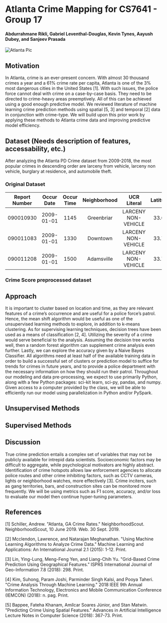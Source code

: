 # Atlanta Crime Mapping for CS7641 - Group 17
#### Abdurrahmane Rikli, Gabriel Leventhal-Douglas, Kevin Tynes, Aayush Dubey, and Sanjeev Prasada

![Atlanta Pic](http://media.bizj.us/view/img/6139341/atlanta-skyline*750xx3684-2070-0-28.jpg)

## Motivation
In Atlanta, crime is an ever-present concern. With almost 30 thousand crimes a year and a 61% crime rate per capita,
Atlanta is one of the 3% most dangerous cities in the United States [1]. With such issues, the police force cannot deal
with crime on a case-by-case basis. They need to be directed to crime-heavy areas preemptively. All of this can be
achieved using a good enough predictive model. We reviewed literature of machine learning crime prediction methods
using spatial [5, 3] and temporal [2] data in conjunction with crime-type. We will build upon this prior work by applying
these methods to Atlanta crime data and improving predictive model efficiency.


## Dataset (Needs description of features, accessability, etc.)
After analyzing the Atlanta PD Crime dataset from 2009-2018, the most popular crimes in descending order are larceny from vehicle, larceny non vehicle, burglary at residence, and automobile theft.

### Original Dataset

 Report Number | Occur Date | Occur Time | Neighborhood |   UCR Literal       | Latitude | Longitude 
 ------------- |:----------:|:----------:|:------------:|:-------------------:|:--------:|:---------:
 090010930     | 2009-01-01 |    1145    | Greenbriar   | LARCENY NON-VEHICLE | 33.69    | -84.49    
 090011083     | 2009-01-01 |    1330    | Downtown     | LARCENY NON-VEHICLE | 33.75    | -84.39    
 090011208     | 2009-01-01 |    1500    | Adamsville   | LARCENY NON-VEHICLE | 33.76    | -84.50    

### Crime Score preprocessed dataset

## Approach
It is important to cluster based on location and time, as they are relevant features of a crime’s occurrence and are useful
for a police force’s patrol. Hence, the mean shift algorithm would be useful as one of the unsupervised learning methods
to explore, in addition to k-means clustering. As for supervising learning techniques, decision trees have been used as a
means of classification [2, 4]. Utilizing the severity of a crime would serve beneficial to the analysis. Assuming the
decision tree works well, then a random forest algorithm can supplement crime analysis even further. Lastly, we can
explore the accuracy given by a Naive Bayes Classifier. All algorithms need at least half of the available training data
in order to build a successful set of clusters or prediction model to suffice for trends for crimes in future years, and
to provide a police department with the necessary information on how they should run their patrol. Throughout our
modeling and data pre-processing, we expect to use primarily Python, along with a few Python packages: sci-kit learn,
sci-py, pandas, and numpy. Given access to a computer provided by the class, we will be able to efficiently run our
model using parallelization in Python and/or PySpark.


## Unsupervised Methods



## Supervised Methods



## Discussion 
True crime prediction entails a complex set of variables that may not be publicly available for intrepid data scientists.
Socioeconomic factors may be difficult to aggregate, while psychological motivators are highly abstract. Identification
of crime hotspots allows law enforcement agencies to allocate police routes and other crime inhibiting factors, such as
CCTV cameras, lights or neighborhood watches, more effectively [3]. Crime inciters, such as gang territories, bars, and
construction sites can be monitored more frequently. We will be using metrics such as F1 score, accuracy, and/or loss to
evaluate our model then continue hyper-tuning parameters.


## References 
[1] Schiller, Andrew. "Atlanta, GA Crime Rates." NeighborhoodScout. NeighborhoodScout, 10 June 2019. Web. 30
Sept. 2019. </br>

[2] Mcclendon, Lawrence, and Natarajan Meghanathan. "Using Machine Learning Algorithms to Analyze Crime
Data." Machine Learning and Applications: An International Journal 2.1 (2015): 1-12. Print. </br>

[3] Lin, Ying-Lung, Meng-Feng Yen, and Liang-Chih Yu. "Grid-Based Crime Prediction Using Geographical Features."
ISPRS International Journal of Geo-Information 7.8 (2018): 298. Print. </br>

[4] Kim, Suhong, Param Joshi, Parminder Singh Kalsi, and Pooya Taheri. "Crime Analysis Through Machine Learning."
2018 IEEE 9th Annual Information Technology, Electronics and Mobile Communication Conference (IEMCON)
(2018): n. pag. Print. </br>

[5] Bappee, Fateha Khanam, Amílcar Soares Júnior, and Stan Matwin. "Predicting Crime Using Spatial Features."
Advances in Artificial Intelligence Lecture Notes in Computer Science (2018): 367-73. Print.

